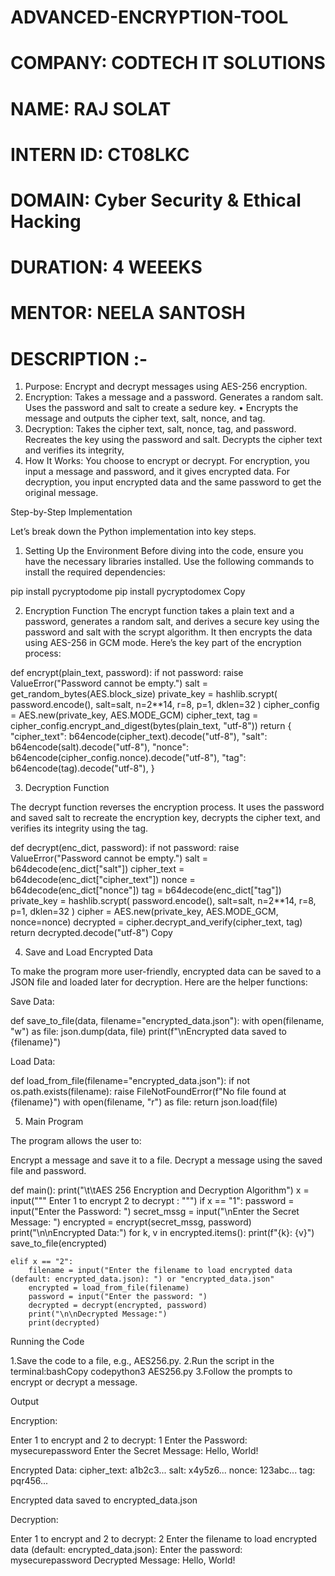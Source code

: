# ADVANCED-ENCRYPTION-TOOL

# COMPANY: CODTECH IT SOLUTIONS

# NAME: RAJ SOLAT

# INTERN ID: CT08LKC

# DOMAIN:  Cyber Security & Ethical Hacking

# DURATION: 4 WEEEKS

# MENTOR: NEELA SANTOSH

# DESCRIPTION :-

1. Purpose: Encrypt and decrypt messages using AES-256 encryption.
2. Encryption:
Takes a message and a password.
Generates a random salt.
Uses the password and salt to create a sedure key.
• Encrypts the message and outputs the cipher text, salt, nonce, and tag.
3. Decryption:
Takes the cipher text, salt, nonce, tag, and password.
Recreates the key using the password and salt.
Decrypts the cipher text and verifies its integrity,
4. How It Works:
You choose to encrypt or decrypt.
For encryption, you input a message and password, and it gives encrypted data.
For decryption, you input encrypted data and the same password to get the original message.

Step-by-Step Implementation

Let’s break down the Python implementation into key steps.


1. Setting Up the Environment
Before diving into the code, ensure you have the necessary libraries installed. Use the following commands to install the required dependencies:

pip install pycryptodome
pip install pycryptodomex
Copy

2. Encryption Function
The encrypt function takes a plain text and a password, generates a random salt, and derives a secure key using the password and salt with the scrypt algorithm.
It then encrypts the data using AES-256 in GCM mode. Here’s the key part of the encryption process:

def encrypt(plain_text, password):
    if not password:
        raise ValueError("Password cannot be empty.")
    salt = get_random_bytes(AES.block_size)
    private_key = hashlib.scrypt(
        password.encode(), salt=salt, n=2**14, r=8, p=1, dklen=32
    )
    cipher_config = AES.new(private_key, AES.MODE_GCM)
    cipher_text, tag = cipher_config.encrypt_and_digest(bytes(plain_text, "utf-8"))
    return {
        "cipher_text": b64encode(cipher_text).decode("utf-8"),
        "salt": b64encode(salt).decode("utf-8"),
        "nonce": b64encode(cipher_config.nonce).decode("utf-8"),
        "tag": b64encode(tag).decode("utf-8"),
    }

3. Decryption Function

The decrypt function reverses the encryption process. It uses the password and saved salt to recreate the encryption key,
decrypts the cipher text, and verifies its integrity using the tag.


def decrypt(enc_dict, password):
    if not password:
        raise ValueError("Password cannot be empty.")
    salt = b64decode(enc_dict["salt"])
    cipher_text = b64decode(enc_dict["cipher_text"])
    nonce = b64decode(enc_dict["nonce"])
    tag = b64decode(enc_dict["tag"])
    private_key = hashlib.scrypt(
        password.encode(), salt=salt, n=2**14, r=8, p=1, dklen=32
    )
    cipher = AES.new(private_key, AES.MODE_GCM, nonce=nonce)
    decrypted = cipher.decrypt_and_verify(cipher_text, tag)
    return decrypted.decode("utf-8")
Copy


4. Save and Load Encrypted Data

To make the program more user-friendly, encrypted data can be saved to a JSON file and loaded later for decryption. 
Here are the helper functions:


Save Data:

def save_to_file(data, filename="encrypted_data.json"):
    with open(filename, "w") as file:
        json.dump(data, file)
    print(f"\nEncrypted data saved to {filename}")

Load Data:

def load_from_file(filename="encrypted_data.json"):
    if not os.path.exists(filename):
        raise FileNotFoundError(f"No file found at {filename}")
    with open(filename, "r") as file:
        return json.load(file)

5. Main Program

The program allows the user to:


Encrypt a message and save it to a file.
Decrypt a message using the saved file and password.

def main():
    print("\t\tAES 256 Encryption and Decryption Algorithm")
    x = input(""" 
               Enter
               1 to encrypt 
               2 to decrypt
               : 
              """)
    if x == "1":
        password = input("Enter the Password: ")
        secret_mssg = input("\nEnter the Secret Message: ")
        encrypted = encrypt(secret_mssg, password)
        print("\n\nEncrypted Data:")
        for k, v in encrypted.items():
            print(f"{k}: {v}")
        save_to_file(encrypted)

    elif x == "2":
        filename = input("Enter the filename to load encrypted data (default: encrypted_data.json): ") or "encrypted_data.json"
        encrypted = load_from_file(filename)
        password = input("Enter the password: ")
        decrypted = decrypt(encrypted, password)
        print("\n\nDecrypted Message:")
        print(decrypted)

Running the Code

1.Save the code to a file, e.g., AES256.py.
2.Run the script in the terminal:bashCopy codepython3 AES256.py
3.Follow the prompts to encrypt or decrypt a message.

Output 

Encryption:

Enter 1 to encrypt and 2 to decrypt: 1
Enter the Password: mysecurepassword
Enter the Secret Message: Hello, World!

Encrypted Data:
cipher_text: a1b2c3...
salt: x4y5z6...
nonce: 123abc...
tag: pqr456...

Encrypted data saved to encrypted_data.json


Decryption:

Enter 1 to encrypt and 2 to decrypt: 2
Enter the filename to load encrypted data (default: encrypted_data.json):
Enter the password: mysecurepassword
Decrypted Message:
Hello, World!
